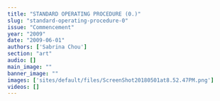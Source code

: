 ```yaml
---
title: "STANDARD OPERATING PROCEDURE (0.)"
slug: "standard-operating-procedure-0"
issue: "Commencement"
year: "2009"
date: "2009-06-01"
authors: ['Sabrina Chou']
section: "art"
audio: []
main_image: ""
banner_image: ""
images: ['sites/default/files/ScreenShot20180501at8.52.47PM.png']
videos: []
---
```

